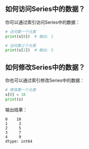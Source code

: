 ## 如何访问Series中的数据？

你可以通过索引访问Series中的数据：

```python
# 访问第一个元素
print(s[0])  # 输出: 1

# 访问第三个元素
print(s[2])  # 输出: 5
```

## 如何修改Series中的数据？

你也可以通过索引修改Series中的数据：

```python
# 修改第一个元素
s[0] = 10
print(s)
```

输出结果：

```
0    10
1     3
2     5
3     7
4     9
dtype: int64
```